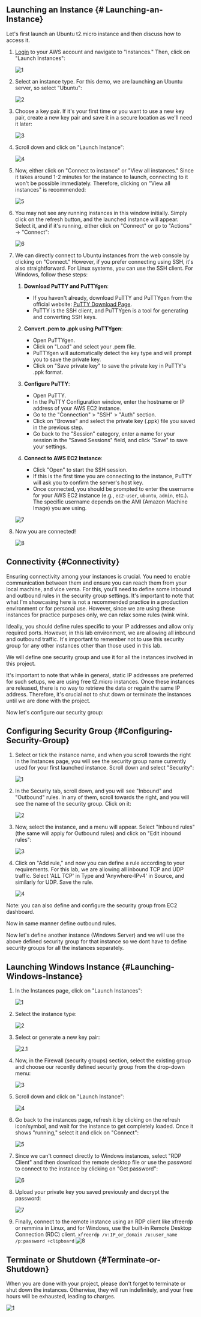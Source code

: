 ## Launching an Instance {# Launching-an-Instance}

Let's first launch an Ubuntu t2.micro instance and then discuss how to access it.

1. [Login](https://console.aws.amazon.com/console/home?nc2=h_ct&src=header-signin) to your AWS account and navigate to "Instances." Then, click on "Launch Instances":

   ![1](aws-1.png)

2. Select an instance type. For this demo, we are launching an Ubuntu server, so select "Ubuntu":

   ![2](aws-2.png)

3. Choose a key pair. If it's your first time or you want to use a new key pair, create a new key pair and save it in a secure location as we'll need it later:

   ![3](aws-3.png)

4. Scroll down and click on "Launch Instance":

   ![4](aws-4.png)

5. Now, either click on "Connect to instance" or "View all instances." Since it takes around 1-2 minutes for the instance to launch, connecting to it won't be possible immediately. Therefore, clicking on "View all instances" is recommended:

   ![5](aws-5.png)

6. You may not see any running instances in this window initially. Simply click on the refresh button, and the launched instance will appear. Select it, and if it's running, either click on "Connect" or go to "Actions" -> "Connect":

   ![6](aws-6.png)


7. We can directly connect to Ubuntu instances from the web console by clicking on "Connect." However, if you prefer connecting using SSH, it's also straightforward. For Linux systems, you can use the SSH client. For Windows, follow these steps:

   1. **Download PuTTY and PuTTYgen**:
      - If you haven't already, download PuTTY and PuTTYgen from the official website: [PuTTY Download Page](https://www.putty.org/).
      - PuTTY is the SSH client, and PuTTYgen is a tool for generating and converting SSH keys.
   
   2. **Convert .pem to .ppk using PuTTYgen**:
      - Open PuTTYgen.
      - Click on "Load" and select your .pem file.
      - PuTTYgen will automatically detect the key type and will prompt you to save the private key.
      - Click on "Save private key" to save the private key in PuTTY's .ppk format.
   
   3. **Configure PuTTY**:
      - Open PuTTY.
      - In the PuTTY Configuration window, enter the hostname or IP address of your AWS EC2 instance.
      - Go to the "Connection" > "SSH" > "Auth" section.
      - Click on "Browse" and select the private key (.ppk) file you saved in the previous step.
      - Go back to the "Session" category, enter a name for your session in the "Saved Sessions" field, and click "Save" to save your settings.
   
   4. **Connect to AWS EC2 Instance**:
      - Click "Open" to start the SSH session.
      - If this is the first time you are connecting to the instance, PuTTY will ask you to confirm the server's host key.
      - Once connected, you should be prompted to enter the username for your AWS EC2 instance (e.g., `ec2-user`, `ubuntu`, `admin`, etc.). The specific username depends on the AMI (Amazon Machine Image) you are using.

   ![7](aws-7.png)

8. Now you are connected! 

   ![8](aws-8.png)




## Connectivity {#Connectivity}

Ensuring connectivity among your instances is crucial. You need to enable communication between them and ensure you can reach them from your local machine, and vice versa. For this, you'll need to define some inbound and outbound rules in the security group settings. It's important to note that what I'm showcasing here is not a recommended practice in a production environment or for personal use. However, since we are using these instances for practice purposes only, we can relax some rules (wink wink. 

Ideally, you should define rules specific to your IP addresses and allow only required ports. However, in this lab environment, we are allowing all inbound and outbound traffic. It's important to remember not to use this security group for any other instances other than those used in this lab.

We will define one security group and use it for all the instances involved in this project.

It's important to note that while in general, static IP addresses are preferred for such setups, we are using free t2.micro instances. Once these instances are released, there is no way to retrieve the data or regain the same IP address. Therefore, it's crucial not to shut down or terminate the instances until we are done with the project.

Now let's configure our security group:

## Configuring Security Group {#Configuring-Security-Group}

1. Select or tick the instance name, and when you scroll towards the right in the Instances page, you will see the security group name currently used for your first launched instance. Scroll down and select "Security":

   ![1](sec-1.png)

2. In the Security tab, scroll down, and you will see "Inbound" and "Outbound" rules. In any of them, scroll towards the right, and you will see the name of the security group. Click on it:

   ![2](sec-2.png)

3. Now, select the instance, and a menu will appear. Select "Inbound rules" (the same will apply for Outbound rules) and click on "Edit inbound rules":

   ![3](sec-3.png)

4. Click on "Add rule," and now you can define a rule according to your requirements. For this lab, we are allowing all inbound TCP and UDP traffic. Select 'ALL TCP' in Type and 'Anywhere-IPv4' in Source, and similarly for UDP. Save the rule.

   ![4](sec-4.png)

Note: you can also define and configure the security group from EC2 dashboard.

Now in same manner define outbound rules.

Now let's define another instance (Windows Server) and we will use the above defined security group for that instance so we dont have to define security groups for all the instances separately.



## Launching Windows Instance {#Launching-Windows-Instance}

1. In the Instances page, click on "Launch Instances":

	![1](win-1.png)

2. Select the instance type:

	![2](win-2.png)

3. Select or generate a new key pair:

	![2.1](win-2.1.png)

4. Now, in the Firewall (security groups) section, select the existing group and choose our recently defined security group from the drop-down menu:

	![3](win-3.png)

5. Scroll down and click on "Launch Instance":

	![4](win-4.png)

6. Go back to the instances page, refresh it by clicking on the refresh icon/symbol, and wait for the instance to get completely loaded. Once it shows "running," select it and click on "Connect":

	![5](win-5.png)

7. Since we can't connect directly to Windows instances, select "RDP Client" and then download the remote desktop file or use the password to connect to the instance by clicking on "Get password":

	![6](win-6.png)

8. Upload your private key you saved previously and decrypt the password:

	![7](win-7.png)

9. Finally, connect to the remote instance using an RDP client like xfreerdp or remmina in Linux, and for Windows, use the built-in Remote Desktop Connection (RDC) client.
	 `xfreerdp /v:IP_or_domain /u:user_name /p:password +clipboard` 
	![8](win-8.png)


## Terminate or Shutdown {#Terminate-or-Shutdown}

When you are done with your project, please don't forget to terminate or shut down the instances. Otherwise, they will run indefinitely, and your free hours will be exhausted, leading to charges.

![1](win-9.png)